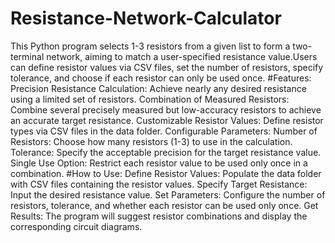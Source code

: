 # Resistance-Network-Calculator
This Python program selects 1-3 resistors from a given list to form a two-terminal network, aiming to match a user-specified resistance value.Users can define resistor values via CSV files, set the number of resistors, specify tolerance, and choose if each resistor can only be used once.
#Features:
Precision Resistance Calculation: Achieve nearly any desired resistance using a limited set of resistors.
Combination of Measured Resistors: Combine several precisely measured but low-accuracy resistors to achieve an accurate target resistance.
Customizable Resistor Values: Define resistor types via CSV files in the data folder.
Configurable Parameters:
Number of Resistors: Choose how many resistors (1-3) to use in the calculation.
Tolerance: Specify the acceptable precision for the target resistance value.
Single Use Option: Restrict each resistor value to be used only once in a combination.
#How to Use:
Define Resistor Values: Populate the data folder with CSV files containing the resistor values.
Specify Target Resistance: Input the desired resistance value.
Set Parameters: Configure the number of resistors, tolerance, and whether each resistor can be used only once.
Get Results: The program will suggest resistor combinations and display the corresponding circuit diagrams.
